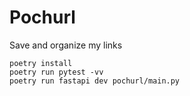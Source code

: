# Pochurl

Save and organize my links

```shell
poetry install
poetry run pytest -vv
poetry run fastapi dev pochurl/main.py 
```

